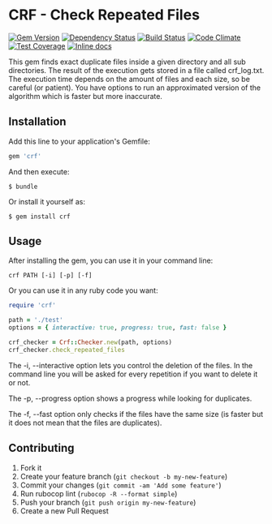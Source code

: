 # CRF - Check Repeated Files
[![Gem Version](https://badge.fury.io/rb/crf.svg)](https://badge.fury.io/rb/crf)
[![Dependency Status](https://gemnasium.com/alebian/crf-ruby.svg)](https://gemnasium.com/alebian/crf-ruby)
[![Build Status](https://travis-ci.org/alebian/crf-ruby.svg)](https://travis-ci.org/alebian/crf-ruby)
[![Code Climate](https://codeclimate.com/github/alebian/crf-ruby/badges/gpa.svg)](https://codeclimate.com/github/alebian/crf-ruby)
[![Test Coverage](https://codeclimate.com/github/alebian/crf-ruby/badges/coverage.svg)](https://codeclimate.com/github/alebian/crf-ruby/coverage)
[![Inline docs](http://inch-ci.org/github/alebian/crf-ruby.svg)](http://inch-ci.org/github/alebian/crf-ruby)

This gem finds exact duplicate files inside a given directory and all sub directories. The result of the execution gets stored in a file called crf_log.txt. The execution time depends on the amount of files and each size, so be careful (or patient). You have options to run an approximated version of the algorithm which is faster but more inaccurate.

## Installation

Add this line to your application's Gemfile:

```ruby
gem 'crf'
```

And then execute:

    $ bundle

Or install it yourself as:

    $ gem install crf

## Usage

After installing the gem, you can use it in your command line:

```
crf PATH [-i] [-p] [-f]
```
Or you can use it in any ruby code you want:

```ruby
require 'crf'

path = './test'
options = { interactive: true, progress: true, fast: false }

crf_checker = Crf::Checker.new(path, options)
crf_checker.check_repeated_files
```

The -i, --interactive option lets you control the deletion of the files. In the command line you will be asked for every repetition if you want to delete it or not.

The -p, --progress option shows a progress while looking for duplicates.

The -f, --fast option only checks if the files have the same size (is faster but it does not mean that the files are duplicates).

## Contributing

1. Fork it
2. Create your feature branch (`git checkout -b my-new-feature`)
3. Commit your changes (`git commit -am 'Add some feature'`)
4. Run rubocop lint (`rubocop -R --format simple`)
5. Push your branch (`git push origin my-new-feature`)
6. Create a new Pull Request
